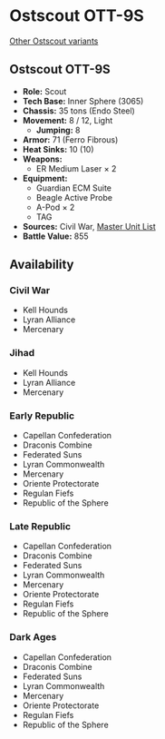 # Ostscout OTT-9S

[Other Ostscout variants](../ostscout.md)

## Ostscout OTT-9S
- **Role:** Scout
- **Tech Base:** Inner Sphere (3065)
- **Chassis:** 35 tons (Endo Steel)
- **Movement:** 8 / 12, Light
  - **Jumping:** 8
- **Armor:** 71 (Ferro Fibrous)
- **Heat Sinks:** 10 (10)
- **Weapons:**
  - ER Medium Laser × 2
- **Equipment:**
  - Guardian ECM Suite
  - Beagle Active Probe
  - A-Pod × 2
  - TAG
- **Sources:** Civil War, [Master Unit List](http://masterunitlist.info/Unit/Details/2370/ostscout-ott-9s)
- **Battle Value:** 855

## Availability

### Civil War
- Kell Hounds
- Lyran Alliance
- Mercenary

### Jihad
- Kell Hounds
- Lyran Alliance
- Mercenary

### Early Republic
- Capellan Confederation
- Draconis Combine
- Federated Suns
- Lyran Commonwealth
- Mercenary
- Oriente Protectorate
- Regulan Fiefs
- Republic of the Sphere

### Late Republic
- Capellan Confederation
- Draconis Combine
- Federated Suns
- Lyran Commonwealth
- Mercenary
- Oriente Protectorate
- Regulan Fiefs
- Republic of the Sphere

### Dark Ages
- Capellan Confederation
- Draconis Combine
- Federated Suns
- Lyran Commonwealth
- Mercenary
- Oriente Protectorate
- Regulan Fiefs
- Republic of the Sphere

